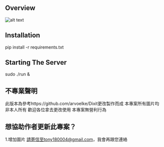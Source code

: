 ## Overview

![alt text](http://i.imgur.com/y5Zv9Az.png "Revealing the correct card")

## Installation

pip install -r requirements.txt

## Starting The Server

sudo ./run &

## 不專業聲明
此版本為參考https://github.com/arvoelke/Dixit更改製作而成
本專案所有圖片均非本人所有
歡迎各位拿去更改使用
本專案無營利行為

## 想協助作者更新此專案？
1.增加圖片
請寄信至tony180004@gmail.com，我會再跟您連絡

